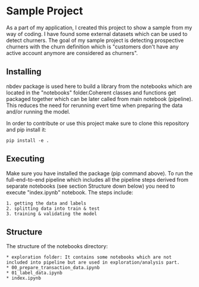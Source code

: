 # Sample Project

As a part of my application, I created this project to show a sample from my way of coding. I have found some external datasets which can be used to detect churners. The goal of my sample project is detecting prospective churners with the churn definition which is "customers don't have any active account anymore are considered as churners".  <br>

## Installing 

nbdev package is used here to build a library from the notebooks which are located in the "notebooks" folder.Coherent classes and functions get packaged together which can be later called from main notebook (pipeline). This reduces the need for rerunning evert time when preparing the data and/or running the model. <br>

In order to contribute or use this project make sure to clone this repository and pip install it: <br>

    pip install -e .


## Executing

Make sure you have installed the package (pip command above). To run the full-end-to-end pipeline which includes all the pipeline steps derived from separate notebooks (see section Structure down below) you need to execute "index.ipynb" notebook. The steps include: <br>

    1. getting the data and labels 
    2. splitting data into train & test
    3. training & validating the model
    
    
## Structure

The structure of the notebooks directory: <br>

    * exploration folder: It contains some notebooks which are not included into pipeline but are used in exploration/analysis part.
    * 00_prepare_transaction_data.ipynb
    * 01_label_data.ipynb
    * index.ipynb